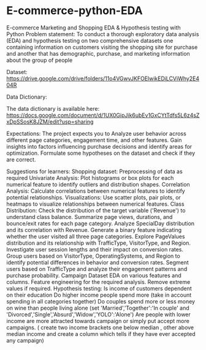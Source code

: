 # E-commerce-python-EDA
E-commerce Marketing and Shopping EDA &amp; Hypothesis testing with Python
Problem statement:
To conduct a thorough exploratory data analysis (EDA) and hypothesis testing on two comprehensive datasets one containing information on customers visiting the shopping site for purchase and another that has demographic, purchase, and marketing information about the group of people

Dataset:
https://drive.google.com/drive/folders/11o4VGwvJKFOElwikEDiLCViWhy2E404R

Data Dictionary:

The data dictionary is available here: https://docs.google.com/document/d/1UX0GipJik6ubEv1GxCYtTdfs5L6z4sZxDpSSosK8JZM/edit?usp=sharing

Expectations:
The project expects you to Analyze user behavior across different page categories, engagement time, and other features. Gain insights into factors influencing purchase decisions and identify areas for optimization. Formulate some hypotheses on the dataset and check if they are correct.

Suggestions for learners:
  Shopping dataset:
  Preprocessing of data as required
  Univariate Analysis: Plot histograms or box plots for each numerical feature to identify outliers and distribution shapes.
  Correlation Analysis: Calculate correlations between numerical features to identify potential relationships.
  Visualizations: Use scatter plots, pair plots, or heatmaps to visualize relationships between numerical features.
  Class Distribution: Check the distribution of the target variable ('Revenue') to understand class balance.
  Summarize page views, durations, and bounce/exit rates for each page category.
  Analyze SpecialDay distribution and its correlation with Revenue.
  Generate a binary feature indicating whether the user visited all three page categories.
  Explore PageValues distribution and its relationship with TrafficType, VisitorType, and Region.
  Investigate user session lengths and their impact on conversion rates.
  Group users based on VisitorType, OperatingSystems, and Region to identify potential differences in behavior and conversion rates.
  Segment users based on TrafficType and analyze their engagement patterns and purchase probability.
Campaign Dataset
EDA on various features and columns.
Feature engineering for the required analysis.
Remove extreme values if required.
Hypothesis testing:
Is income of customers dependent on their education
Do higher income people spend more (take in account spending in all categories together)
Do couples spend more or less money on wine than people living alone (set 'Married','Together':'In couple' and 'Divorced','Single','Absurd','Widow','YOLO':'Alone')
Are people with lower income are more attracted towards campaign or simply put accept more campaigns. ( create two income brackets one below median , other above median income and create a column which tells if they have ever accepted any campaign)
